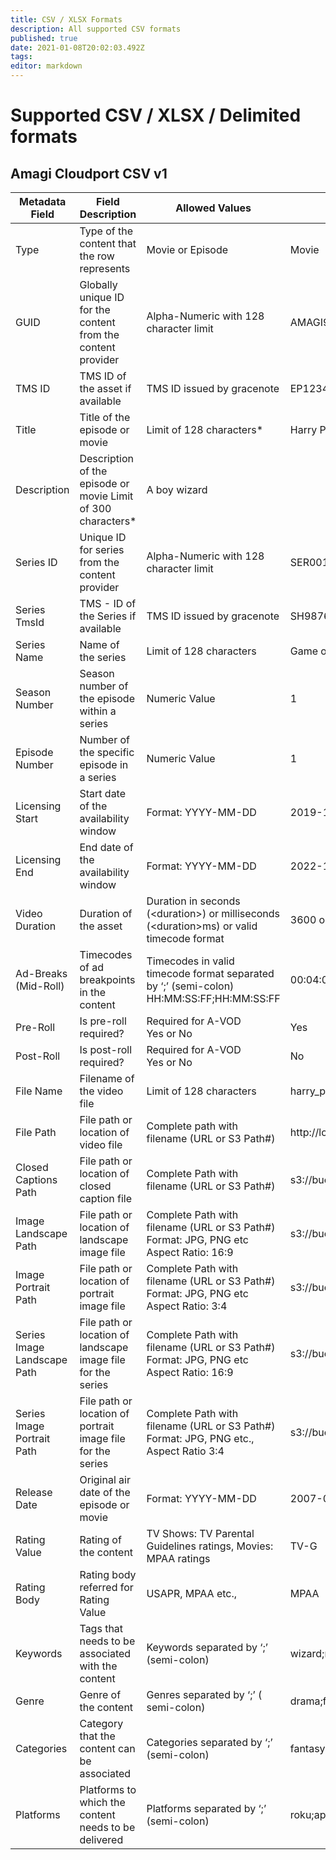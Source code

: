 ```yaml
---
title: CSV / XLSX Formats
description: All supported CSV formats
published: true
date: 2021-01-08T20:02:03.492Z
tags: 
editor: markdown
---
```


# Supported CSV / XLSX / Delimited formats

## Amagi Cloudport CSV v1


|Metadata Field|Field Description|Allowed Values|Example|
|----|----|----|----|
|Type|Type of the content that the row represents|Movie or Episode|Movie|
|GUID|Globally unique ID for the content from the content provider|Alpha-Numeric with 128 character limit|AMAGI9999
TMS ID|TMS ID of the asset if available|TMS ID issued by gracenote|EP1234567890
|Title|Title of the episode or movie|Limit of 128 characters*|Harry Potter
|Description|Description of the episode or movie Limit of 300 characters*|A boy wizard
|Series ID|Unique ID for series from the content provider|Alpha-Numeric with 128 character limit|SER001
|Series TmsId|TMS - ID of the Series if available|TMS ID issued by gracenote|SH987654321
|Series Name|Name of the series|Limit of 128 characters|Game of thrones
|Season Number|Season number of the episode within a series|Numeric Value|1
|Episode Number|Number of the specific episode in a series|Numeric Value|1
|Licensing Start|Start date of the availability window|Format: YYYY-MM-DD|2019-12-31
|Licensing End|End date of the availability window|Format: YYYY-MM-DD|2022-12-31
|Video Duration|Duration of the asset|Duration in seconds (&lt;duration&gt;) or milliseconds (&lt;duration&gt;ms) or valid timecode format|3600 or 360000ms
|Ad-Breaks (Mid-Roll)|Timecodes of ad breakpoints in the content|Timecodes in valid timecode format separated by ‘;’ (semi-colon) HH:MM:SS:FF;HH:MM:SS:FF|00:04:02:00;00:06:00:00
|Pre-Roll|Is pre-roll required?|Required for A-VOD<br/>Yes or No|Yes
|Post-Roll|Is post-roll required?|Required for A-VOD<br/>Yes or No|No
|File Name|Filename of the video file|Limit of 128 characters|harry_potter.mp4
|File Path|File path or location of video file|Complete path with filename (URL or S3 Path#)|http://localhost/movie/harry_potter.mp4
|Closed Captions Path|File path or location of closed caption file|Complete Path with filename (URL or S3 Path#)|s3://bucket/movie/haary_potter.scc
|Image Landscape Path|File path or location of landscape image file|Complete Path with filename (URL or S3 Path#)<br/>Format: JPG, PNG etc<br/>Aspect Ratio: 16:9|s3://bucket/movie/haary_potter_L.jpg
Image Portrait Path|File path or location of portrait image file|Complete Path with filename (URL or S3 Path#)<br/>Format: JPG, PNG etc<br/>Aspect Ratio: 3:4|s3://bucket/movie/haary_potter_P.jpg
|Series Image Landscape Path|File path or location of landscape image file for the series|Complete Path with filename (URL or S3 Path#)<br/>Format: JPG, PNG etc<br/>Aspect Ratio: 16:9|s3://bucket/movie/haary_potter_L.jpg
|Series Image Portrait Path|File path or location of portrait image file for the series|Complete Path with filename (URL or S3 Path#)<br/>Format: JPG, PNG etc.,<br/>Aspect Ratio 3:4|s3://bucket/movie/haary_potter_P.jpg
|Release Date|Original air date of the episode or movie|Format: YYYY-MM-DD|2007-02-01
|Rating Value|Rating of the content|TV Shows: TV Parental Guidelines ratings, Movies: MPAA ratings|TV-G
|Rating Body|Rating body referred for Rating Value|USAPR, MPAA etc.,|MPAA
|Keywords|Tags that needs to be associated with the content|Keywords separated by ‘;’ (semi-colon)|wizard;magic
|Genre|Genre of the content|Genres separated by ‘;’ ( semi-colon)|drama;fantasy
|Categories|Category that the content can be associated|Categories separated by ‘;’ (semi-colon)|fantasy
|Platforms|Platforms to which the content needs to be delivered|Platforms separated by ‘;’ (semi-colon)|roku;apple;hulu



